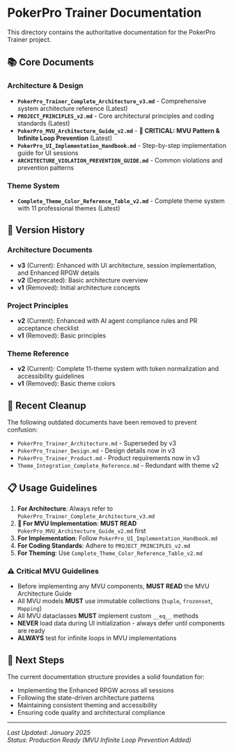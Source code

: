 # PokerPro Trainer Documentation

This directory contains the authoritative documentation for the PokerPro Trainer project.

## 📚 Core Documents

### **Architecture & Design**
- **`PokerPro_Trainer_Complete_Architecture_v3.md`** - Comprehensive system architecture reference (Latest)
- **`PROJECT_PRINCIPLES_v2.md`** - Core architectural principles and coding standards (Latest)
- **`PokerPro_MVU_Architecture_Guide_v2.md`** - **🚨 CRITICAL: MVU Pattern & Infinite Loop Prevention** (Latest)
- **`PokerPro_UI_Implementation_Handbook.md`** - Step-by-step implementation guide for UI sessions
- **`ARCHITECTURE_VIOLATION_PREVENTION_GUIDE.md`** - Common violations and prevention patterns

### **Theme System**
- **`Complete_Theme_Color_Reference_Table_v2.md`** - Complete theme system with 11 professional themes (Latest)

## 🔄 Version History

### **Architecture Documents**
- **v3** (Current): Enhanced with UI architecture, session implementation, and Enhanced RPGW details
- **v2** (Deprecated): Basic architecture overview
- **v1** (Removed): Initial architecture concepts

### **Project Principles**
- **v2** (Current): Enhanced with AI agent compliance rules and PR acceptance checklist
- **v1** (Removed): Basic principles

### **Theme Reference**
- **v2** (Current): Complete 11-theme system with token normalization and accessibility guidelines
- **v1** (Removed): Basic theme colors

## 🧹 Recent Cleanup

The following outdated documents have been removed to prevent confusion:
- `PokerPro_Trainer_Architecture.md` - Superseded by v3
- `PokerPro_Trainer_Design.md` - Design details now in v3
- `PokerPro_Trainer_Product.md` - Product requirements now in v3
- `Theme_Integration_Complete_Reference.md` - Redundant with theme v2

## 📋 Usage Guidelines

1. **For Architecture**: Always refer to `PokerPro_Trainer_Complete_Architecture_v3.md`
2. **🚨 For MVU Implementation**: **MUST READ** `PokerPro_MVU_Architecture_Guide_v2.md` first
3. **For Implementation**: Follow `PokerPro_UI_Implementation_Handbook.md`
4. **For Coding Standards**: Adhere to `PROJECT_PRINCIPLES_v2.md`
5. **For Theming**: Use `Complete_Theme_Color_Reference_Table_v2.md`

### **⚠️ Critical MVU Guidelines**
- Before implementing any MVU components, **MUST READ** the MVU Architecture Guide
- All MVU models **MUST** use immutable collections (`tuple`, `frozenset`, `Mapping`)
- All MVU dataclasses **MUST** implement custom `__eq__` methods
- **NEVER** load data during UI initialization - always defer until components are ready
- **ALWAYS** test for infinite loops in MVU implementations

## 🚀 Next Steps

The current documentation structure provides a solid foundation for:
- Implementing the Enhanced RPGW across all sessions
- Following the state-driven architecture patterns
- Maintaining consistent theming and accessibility
- Ensuring code quality and architectural compliance

---

*Last Updated: January 2025*  
*Status: Production Ready (MVU Infinite Loop Prevention Added)*
